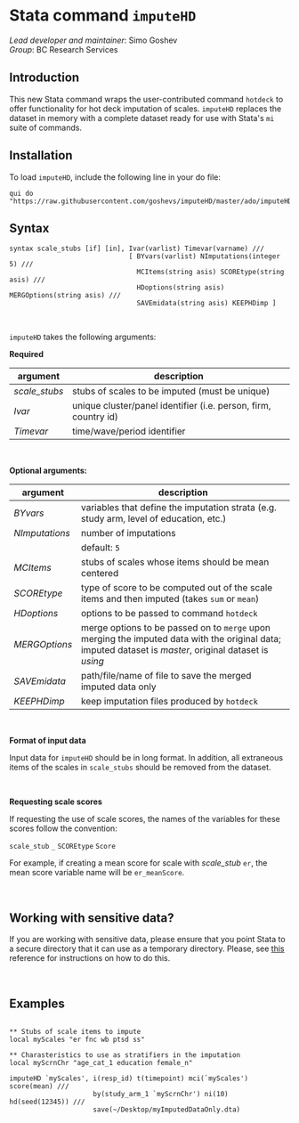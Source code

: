 Stata command `imputeHD`
===

*Lead developer and maintainer*: Simo Goshev  
*Group*: BC Research Services


Introduction
---

This new Stata command wraps the user-contributed command `hotdeck` to 
offer functionality for hot deck imputation of scales. `imputeHD`
replaces the dataset in memory with a complete dataset ready for use with 
Stata's `mi` suite of commands.



Installation
---

To load `imputeHD`, include the following line in your do file:

```
qui do "https://raw.githubusercontent.com/goshevs/imputeHD/master/ado/imputeHD.ado"
```


Syntax
---

```
syntax scale_stubs [if] [in], Ivar(varlist) Timevar(varname) /// 
                              [ BYvars(varlist) NImputations(integer 5) ///
                                MCItems(string asis) SCOREtype(string asis) /// 
                                HDoptions(string asis) MERGOptions(string asis) ///
                                SAVEmidata(string asis) KEEPHDimp ]
```

<br>

`imputeHD` takes the following arguments:

**Required**

| argument      | description            |
|---------------|------------------------|
| *scale_stubs* | stubs of scales to be imputed (must be unique) |
| *Ivar*        | unique cluster/panel identifier (i.e. person, firm, country id) |
| *Timevar*     | time/wave/period identifier |

<br>

**Optional arguments:**

| argument       | description            |
|----------------|------------------------|
| *BYvars*       | variables that define the imputation strata (e.g. study arm, level of education, etc.) |
| *NImputations* | number of imputations |
|                | default: `5` |
| *MCItems*      | stubs of scales whose items should be mean centered |
| *SCOREtype*    | type of score to be computed out of the scale items and then imputed (takes `sum` or `mean`) |
| *HDoptions*    | options to be passed to command `hotdeck` |
| *MERGOptions*  | merge options to be passed on to `merge` upon merging the imputed data with the original data; imputed dataset is *master*, original dataset is *using* |
| *SAVEmidata*   | path/file/name of file to save the merged imputed data only |
| *KEEPHDimp*    | keep imputation files produced by `hotdeck` |
 

<br>

**Format of input data**

Input data for `imputeHD` should be in long format. In addition, all extraneous items 
of the scales in `scale_stubs` should be removed from the dataset.

<br>

**Requesting scale scores**

If requesting the use of scale scores, the names of the variables for these scores follow the convention:

`scale_stub` `_` `SCOREtype` `Score`

For example, if creating a mean score for scale with *scale_stub* `er`, the mean score 
variable name will be `er_meanScore`.

<br>

Working with sensitive data?
---

If you are working with sensitive data, please ensure that you point
Stata to a secure directory that it can use as a temporary directory.
Please, see
[this](https://www.stata.com/support/faqs/data-management/statatmp-environment-variable/)
reference for instructions on how to do this.

<br>

Examples
---

```	

** Stubs of scale items to impute
local myScales "er fnc wb ptsd ss"   

** Charasteristics to use as stratifiers in the imputation
local myScrnChr "age_cat_1 education female_n"     

imputeHD `myScales', i(resp_id) t(timepoint) mci(`myScales') score(mean) ///
                     by(study_arm_1 `myScrnChr') ni(10) hd(seed(12345)) ///
                     save(~/Desktop/myImputedDataOnly.dta)

 
```
